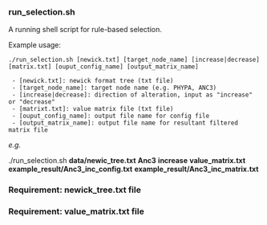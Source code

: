 ### run_selection.sh
A running shell script for rule-based selection.

Example usage:
```
./run_selection.sh [newick.txt] [target_node_name] [increase|decrease] [matrix.txt] [ouput_config_name] [output_matrix_name]

 - [newick.txt]: newick format tree (txt file)
 - [target_node_name]: target node name (e.g. PHYPA, ANC3)
 - [increase|decrease]: direction of alteration, input as "increase" or "decrease"
 - [matrixt.txt]: value matrix file (txt file)
 - [ouput_config_name]: output file name for config file
 - [output_matrix_name]: output file name for resultant filtered matrix file
```

*e.g.*

./run_selection.sh  **data/newic_tree.txt**  **Anc3**  **increase**  **value_matrix.txt**  **example_result/Anc3_inc_config.txt**  **example_result/Anc3_inc_matrix.txt**



### Requirement: newick_tree.txt file

### Requirement: value_matrix.txt file
